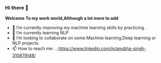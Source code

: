 ### Hi there 👋


**Welcome To my work world,Although a lot more to add**
- 🔭 I’m currently improving my machine learning skills by practicing .
- 🌱 I’m currently learning NLP
- 👯 I’m looking to collaborate on some Machine learning,Deep learning or NLP projects.
- 📫 How to reach me: ...https://www.linkedin.com/in/anubha-singh-310879148/

